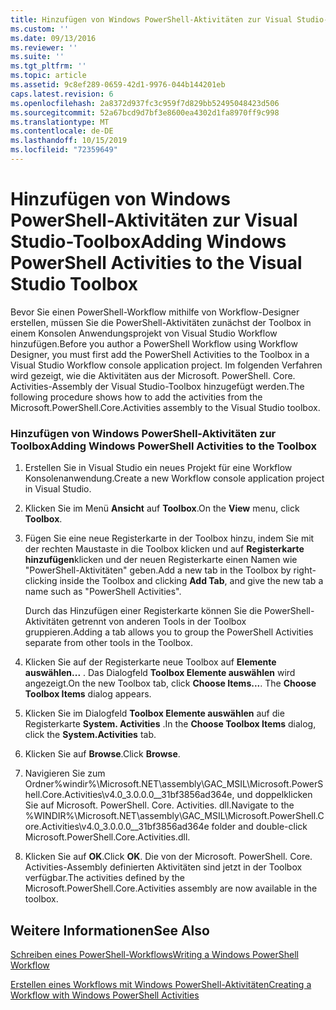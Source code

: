 ```yaml
---
title: Hinzufügen von Windows PowerShell-Aktivitäten zur Visual Studio-Toolbox | Microsoft-Dokumentation
ms.custom: ''
ms.date: 09/13/2016
ms.reviewer: ''
ms.suite: ''
ms.tgt_pltfrm: ''
ms.topic: article
ms.assetid: 9c8ef289-0659-42d1-9976-044b144201eb
caps.latest.revision: 6
ms.openlocfilehash: 2a8372d937fc3c959f7d829bb52495048423d506
ms.sourcegitcommit: 52a67bcd9d7bf3e8600ea4302d1fa8970ff9c998
ms.translationtype: MT
ms.contentlocale: de-DE
ms.lasthandoff: 10/15/2019
ms.locfileid: "72359649"
---
```

# <a name="adding-windows-powershell-activities-to-the-visual-studio-toolbox"></a><span data-ttu-id="d2059-102">Hinzufügen von Windows PowerShell-Aktivitäten zur Visual Studio-Toolbox</span><span class="sxs-lookup"><span data-stu-id="d2059-102">Adding Windows PowerShell Activities to the Visual Studio Toolbox</span></span>

<span data-ttu-id="d2059-103">Bevor Sie einen PowerShell-Workflow mithilfe von Workflow-Designer erstellen, müssen Sie die PowerShell-Aktivitäten zunächst der Toolbox in einem Konsolen Anwendungsprojekt von Visual Studio Workflow hinzufügen.</span><span class="sxs-lookup"><span data-stu-id="d2059-103">Before you author a PowerShell Workflow using Workflow Designer, you must first add the PowerShell Activities to the Toolbox in a Visual Studio Workflow console application project.</span></span> <span data-ttu-id="d2059-104">Im folgenden Verfahren wird gezeigt, wie die Aktivitäten aus der Microsoft. PowerShell. Core. Activities-Assembly der Visual Studio-Toolbox hinzugefügt werden.</span><span class="sxs-lookup"><span data-stu-id="d2059-104">The following procedure shows how to add the activities from the Microsoft.PowerShell.Core.Activities assembly to the Visual Studio toolbox.</span></span>

### <a name="adding-windows-powershell-activities-to-the-toolbox"></a><span data-ttu-id="d2059-105">Hinzufügen von Windows PowerShell-Aktivitäten zur Toolbox</span><span class="sxs-lookup"><span data-stu-id="d2059-105">Adding Windows PowerShell Activities to the Toolbox</span></span>

1. <span data-ttu-id="d2059-106">Erstellen Sie in Visual Studio ein neues Projekt für eine Workflow Konsolenanwendung.</span><span class="sxs-lookup"><span data-stu-id="d2059-106">Create a new Workflow console application project in Visual Studio.</span></span>

2. <span data-ttu-id="d2059-107">Klicken Sie im Menü **Ansicht** auf **Toolbox**.</span><span class="sxs-lookup"><span data-stu-id="d2059-107">On the **View** menu, click **Toolbox**.</span></span>

3. <span data-ttu-id="d2059-108">Fügen Sie eine neue Registerkarte in der Toolbox hinzu, indem Sie mit der rechten Maustaste in die Toolbox klicken und auf **Registerkarte hinzufügen**klicken und der neuen Registerkarte einen Namen wie "PowerShell-Aktivitäten" geben.</span><span class="sxs-lookup"><span data-stu-id="d2059-108">Add a new tab in the Toolbox by right-clicking inside the Toolbox and clicking **Add Tab**, and give the new tab a name such as "PowerShell Activities".</span></span>

   <span data-ttu-id="d2059-109">Durch das Hinzufügen einer Registerkarte können Sie die PowerShell-Aktivitäten getrennt von anderen Tools in der Toolbox gruppieren.</span><span class="sxs-lookup"><span data-stu-id="d2059-109">Adding a tab allows you to group the PowerShell Activities separate from other tools in the Toolbox.</span></span>

4. <span data-ttu-id="d2059-110">Klicken Sie auf der Registerkarte neue Toolbox auf **Elemente auswählen...** . Das Dialogfeld **Toolbox Elemente auswählen** wird angezeigt.</span><span class="sxs-lookup"><span data-stu-id="d2059-110">On the new Toolbox tab, click **Choose Items...**. The **Choose Toolbox Items** dialog appears.</span></span>

5. <span data-ttu-id="d2059-111">Klicken Sie im Dialogfeld **Toolbox Elemente auswählen** auf die Registerkarte **System. Activities** .</span><span class="sxs-lookup"><span data-stu-id="d2059-111">In the **Choose Toolbox Items** dialog, click the **System.Activities** tab.</span></span>

6. <span data-ttu-id="d2059-112">Klicken Sie auf **Browse**.</span><span class="sxs-lookup"><span data-stu-id="d2059-112">Click **Browse**.</span></span>

7. <span data-ttu-id="d2059-113">Navigieren Sie zum Ordner%windir%\Microsoft.NET\assembly\GAC_MSIL\Microsoft.PowerShell.Core.Activities\v4.0_3.0.0.0__31bf3856ad364e, und doppelklicken Sie auf Microsoft. PowerShell. Core. Activities. dll.</span><span class="sxs-lookup"><span data-stu-id="d2059-113">Navigate to the %WINDIR%\Microsoft.NET\assembly\GAC_MSIL\Microsoft.PowerShell.Core.Activities\v4.0_3.0.0.0__31bf3856ad364e folder and double-click Microsoft.PowerShell.Core.Activities.dll.</span></span>

8. <span data-ttu-id="d2059-114">Klicken Sie auf **OK**.</span><span class="sxs-lookup"><span data-stu-id="d2059-114">Click **OK**.</span></span> <span data-ttu-id="d2059-115">Die von der Microsoft. PowerShell. Core. Activities-Assembly definierten Aktivitäten sind jetzt in der Toolbox verfügbar.</span><span class="sxs-lookup"><span data-stu-id="d2059-115">The activities defined by the Microsoft.PowerShell.Core.Activities assembly are now available in the toolbox.</span></span>

## <a name="see-also"></a><span data-ttu-id="d2059-116">Weitere Informationen</span><span class="sxs-lookup"><span data-stu-id="d2059-116">See Also</span></span>

[<span data-ttu-id="d2059-117">Schreiben eines PowerShell-Workflows</span><span class="sxs-lookup"><span data-stu-id="d2059-117">Writing a Windows PowerShell Workflow</span></span>](./writing-a-windows-powershell-workflow.md)

[<span data-ttu-id="d2059-118">Erstellen eines Workflows mit Windows PowerShell-Aktivitäten</span><span class="sxs-lookup"><span data-stu-id="d2059-118">Creating a Workflow with Windows PowerShell Activities</span></span>](./creating-a-workflow-with-windows-powershell-activities.md)